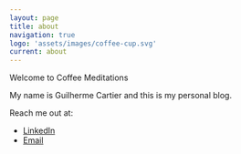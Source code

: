 ```yaml
---
layout: page
title: about
navigation: true
logo: 'assets/images/coffee-cup.svg'
current: about
---
```


Welcome to Coffee Meditations 

My name is Guilherme Cartier and this is my personal blog. 

Reach me out at:

- [LinkedIn](https://www.linkedin.com/in/gcartier/)
- [Email](mailto:gcartier@caffeinemeditations.com)

